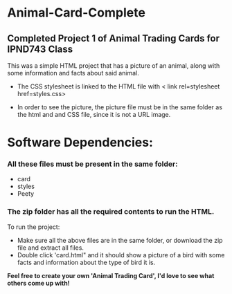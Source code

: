 # Animal-Card-Complete
<h2>Completed Project 1 of Animal Trading Cards for IPND743 Class</h2>

This was a simple HTML project that has a picture of an animal, along with some information and facts about said animal.
+ The CSS stylesheet is linked to the HTML file with < link rel=stylesheet href=styles.css>

+ In order to see the picture, the picture file must be in the same folder as the html and and CSS file, since it is not a URL image.

<h1>Software Dependencies:</h1>

<h3>All these files must be present in the same folder:</h3> 

+ card
+ styles
+ Peety

<h3>The zip folder has all the required contents to run the HTML.</h3>
To run the project:

+ Make sure all the above files are in the same folder, or download the zip file and extract all files.
+ Double click 'card.html" and it should show a picture of a bird with some facts and information about the type of bird it is.

<strong>Feel free to create your own 'Animal Trading Card', I'd love to see what others come up with!</strong>
